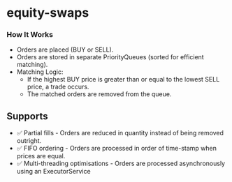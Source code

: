# equity-swaps
 
### How It Works
* Orders are placed (BUY or SELL).
* Orders are stored in separate PriorityQueues (sorted for efficient matching).
* Matching Logic:
    * If the highest BUY price is greater than or equal to the lowest SELL price, a trade occurs.
    * The matched orders are removed from the queue.
    
## Supports
* ✅ Partial fills - Orders are reduced in quantity instead of being removed outright.
* ✅ FIFO ordering - Orders are processed in order of time-stamp when prices are equal.
* ✅ Multi-threading optimisations - Orders are processed asynchronously using an ExecutorService